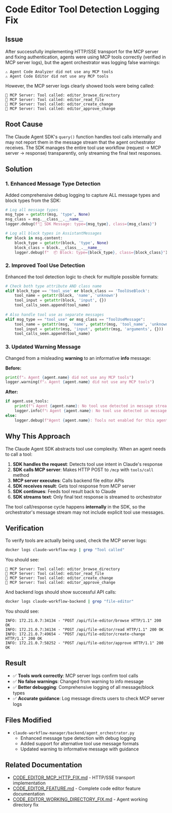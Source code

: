 # Code Editor Tool Detection Logging Fix

## Issue

After successfully implementing HTTP/SSE transport for the MCP server and fixing authentication, agents were using MCP tools correctly (verified in MCP server logs), but the agent orchestrator was logging false warnings:

```
⚠️ Agent Code Analyzer did not use any MCP tools
⚠️ Agent Code Editor did not use any MCP tools
```

However, the MCP server logs clearly showed tools were being called:
```
🔧 MCP Server: Tool called: editor_browse_directory
🔧 MCP Server: Tool called: editor_read_file
🔧 MCP Server: Tool called: editor_create_change
🔧 MCP Server: Tool called: editor_approve_change
```

## Root Cause

The Claude Agent SDK's `query()` function handles tool calls internally and may not report them in the message stream that the agent orchestrator receives. The SDK manages the entire tool use workflow (request → MCP server → response) transparently, only streaming the final text responses.

## Solution

### 1. Enhanced Message Type Detection

Added comprehensive debug logging to capture ALL message types and block types from the SDK:

```python
# Log all message types
msg_type = getattr(msg, 'type', None)
msg_class = msg.__class__.__name__
logger.debug(f"📨 SDK Message: type={msg_type}, class={msg_class}")

# Log all block types in AssistantMessages
for block in msg.content:
    block_type = getattr(block, 'type', None)
    block_class = block.__class__.__name__
    logger.debug(f"  📦 Block: type={block_type}, class={block_class}")
```

### 2. Improved Tool Use Detection

Enhanced the tool detection logic to check for multiple possible formats:

```python
# Check both type attribute AND class name
elif block_type == 'tool_use' or block_class == 'ToolUseBlock':
    tool_name = getattr(block, 'name', 'unknown')
    tool_input = getattr(block, 'input', {})
    tool_calls_seen.append(tool_name)
    
# Also handle tool use as separate messages
elif msg_type == "tool_use" or msg_class == "ToolUseMessage":
    tool_name = getattr(msg, 'name', getattr(msg, 'tool_name', 'unknown'))
    tool_input = getattr(msg, 'input', getattr(msg, 'arguments', {}))
    tool_calls_seen.append(tool_name)
```

### 3. Updated Warning Message

Changed from a misleading **warning** to an informative **info** message:

**Before:**
```python
print(f"⚠️ Agent {agent.name} did not use any MCP tools")
logger.warning(f"⚠️ Agent {agent.name} did not use any MCP tools")
```

**After:**
```python
if agent.use_tools:
    print(f"ℹ️ Agent {agent.name}: No tool use detected in message stream")
    logger.info(f"ℹ️ Agent {agent.name}: No tool use detected in message stream (check MCP server logs for actual tool calls)")
else:
    logger.debug(f"Agent {agent.name}: Tools not enabled for this agent")
```

## Why This Approach

The Claude Agent SDK abstracts tool use complexity. When an agent needs to call a tool:

1. **SDK handles the request**: Detects tool use intent in Claude's response
2. **SDK calls MCP server**: Makes HTTP POST to `/mcp` with `tools/call` method
3. **MCP server executes**: Calls backend file editor APIs
4. **SDK receives result**: Gets tool response from MCP server
5. **SDK continues**: Feeds tool result back to Claude
6. **SDK streams text**: Only final text response is streamed to orchestrator

The tool call/response cycle happens **internally** in the SDK, so the orchestrator's message stream may not include explicit tool use messages.

## Verification

To verify tools are actually being used, check the MCP server logs:

```bash
docker logs claude-workflow-mcp | grep "Tool called"
```

You should see:
```
🔧 MCP Server: Tool called: editor_browse_directory
🔧 MCP Server: Tool called: editor_read_file
🔧 MCP Server: Tool called: editor_create_change
🔧 MCP Server: Tool called: editor_approve_change
```

And backend logs should show successful API calls:
```bash
docker logs claude-workflow-backend | grep "file-editor"
```

You should see:
```
INFO: 172.21.0.7:34134 - "POST /api/file-editor/browse HTTP/1.1" 200 OK
INFO: 172.21.0.7:34134 - "POST /api/file-editor/read HTTP/1.1" 200 OK
INFO: 172.21.0.7:49654 - "POST /api/file-editor/create-change HTTP/1.1" 200 OK
INFO: 172.21.0.7:58252 - "POST /api/file-editor/approve HTTP/1.1" 200 OK
```

## Result

- ✅ **Tools work correctly**: MCP server logs confirm tool calls
- ✅ **No false warnings**: Changed from warning to info message
- ✅ **Better debugging**: Comprehensive logging of all message/block types
- ✅ **Accurate guidance**: Log message directs users to check MCP server logs

## Files Modified

- `claude-workflow-manager/backend/agent_orchestrator.py`
  - Enhanced message type detection with debug logging
  - Added support for alternative tool use message formats
  - Updated warning to informative message with guidance

## Related Documentation

- [CODE_EDITOR_MCP_HTTP_FIX.md](CODE_EDITOR_MCP_HTTP_FIX.md) - HTTP/SSE transport implementation
- [CODE_EDITOR_FEATURE.md](CODE_EDITOR_FEATURE.md) - Complete code editor feature documentation
- [CODE_EDITOR_WORKING_DIRECTORY_FIX.md](CODE_EDITOR_WORKING_DIRECTORY_FIX.md) - Agent working directory fix

